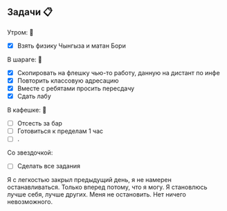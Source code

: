 ## Задачи 📋 

Утром: 🌅 
- [x] Взять физику Чынгыза и матан Бори

В шараге: 🏢
- [x] Скопировать на флешку чью-то работу, данную на дистант по инфе 
- [x] Повторить классовую адресацию
- [x] Вместе с ребятами просить пересдачу
- [x] Сдать лабу

В кафешке: 🍜
- [ ] Отсесть за бар
- [ ] Готовиться к пределам 1 час
- [ ] .

Со звездочкой:
- [ ] Сделать все задания

Я с легкостью закрыл предыдущий день, я не намерен останавливаться. Только вперед потому, что я могу. Я становлюсь лучше себя, лучше других. Меня не остановить. Нет ничего невозможного.